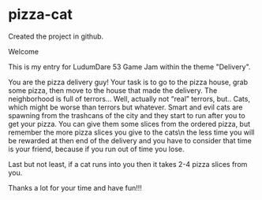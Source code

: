 # pizza-cat
Created the project in github.

Welcome

This is my entry for LudumDare 53 Game Jam within the theme "Delivery".

You are the pizza delivery guy! Your task is to go to the pizza house, grab some pizza, then move to the house that made the delivery. The neighborhood is full of terrors… Well, actually not “real” terrors, but.. Cats, which might be worse than terrors but whatever. Smart and evil cats are spawning from the trashcans of the city and they start to run after you to get your pizza. You can give them some slices from the ordered pizza, but remember the more pizza slices you give to the cats\n the less time you will be rewarded at then end of the delivery and you have to consider that time is your friend, because if you run out of time you lose.

Last but not least, if a cat runs into you then it takes 2-4 pizza slices from you.

Thanks a lot for your time and have fun!!!
